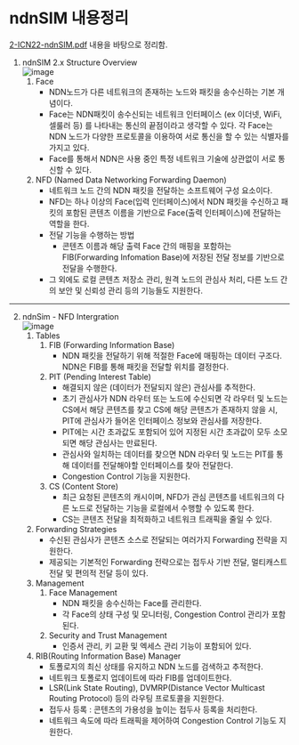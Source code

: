 # ndnSIM 내용정리
[2-ICN22-ndnSIM.pdf](Named-Data-Net/Tutourial-강의자료/2-ICN22-ndnSIM.pdf) 내용을 바탕으로 정리함.
1. ndnSIM 2.x Structure Overview   
![image](https://github.com/WoogiBoogi1129/ICN-NDN-Study/assets/110087545/abe21877-e405-40a3-a5c4-14b053aba109)
    1. Face
        - NDN노드가 다른 네트워크의 존재하는 노드와 패킷을 송수신하는 기본 개념이다.
        - Face는 NDN패킷이 송수신되는 네트워크 인터페이스 (ex 이더넷, WiFi, 셀룰러 등) 를 나타내는 통신의 끝점이라고 생각할 수 있다. 각 Face는 NDN 노드가 다양한 프로토콜을 이용하여 서로 통신을 할 수 있는 식별자를 가지고 있다.
        - Face를 통해서 NDN은 사용 중인 특정 네트워크 기술에 상관없이 서로 통신할 수 있다.    
    2. NFD (Named Data Networking Forwarding Daemon)
        - 네트워크 노드 간의 NDN 패킷을 전달하는 소프트웨어 구성 요소이다.
        - NFD는 하나 이상의 Face(입력 인터페이스)에서 NDN 패킷을 수신하고 패킷의 포함된 콘텐츠 이름을 기반으로 Face(출력 인터페이스)에 전달하는 역할을 한다.
        - 전달 기능을 수행하는 방법
            - 콘텐츠 이름과 해당 출력 Face 간의 매핑을 포함하는 FIB(Forwarding Infomation Base)에 저장된 전달 정보를 기반으로 전달을 수행한다.
        - 그 외에도 로컬 콘텐츠 저장소 관리, 원격 노드의 관심사 처리, 다른 노드 간의 보안 및 신뢰성 관리 등의 기능들도 지원한다.
---
2. ndnSim - NFD Intergration   
![image](https://github.com/WoogiBoogi1129/ICN-NDN-Study/assets/110087545/b96ccdd5-d16c-415e-830e-895f6d9b20e2)
    1. Tables
        1. FIB (Forwarding Information Base)
            - NDN 패킷을 전달하기 위해 적절한 Face에 매핑하는 데이터 구조다. NDN은 FIB를 통해 패킷을 전달할 위치를 결정한다.
        2. PIT (Pending Interest Table)
            - 해결되지 않은 (데이터가 전달되지 않은) 관심사를 추적한다.
            - 초기 관심사가 NDN 라우터 또는 노드에 수신되면 각 라우터 및 노드는 CS에서 해당 콘텐츠를 찾고 CS에 해당 콘텐츠가 존재하지 않을 시, PIT에 관심사가 들어온 인터페이스 정보와 관심사를 저장한다.
            - PIT에는 시간 초과값도 포함되어 있어 지정된 시간 초과값이 모두 소모되면 해당 관심사는 만료된다.
            - 관심사와 일치하는 데이터를 찾으면 NDN 라우터 및 노드는 PIT를 통해 데이터를 전달해야할 인터페이스를 찾아 전달한다.
            - Congestion Control 기능을 지원한다.
        3. CS (Content Store)
            - 최근 요청된 콘텐츠의 캐시이며, NFD가 관심 콘텐츠를 네트워크의 다른 노드로 전달하는 기능을 로컬에서 수행할 수 있도록 한다.
            - CS는 콘텐츠 전달을 최적화하고 네트워크 트래픽을 줄일 수 있다.   
    2. Forwarding Strategies
        - 수신된 관심사가 콘텐츠 소스로 전달되는 여러가지 Forwarding 전략을 지원한다.
        - 제공되는 기본적인 Forwarding 전략으로는 접두사 기반 전달, 멀티캐스트 전달 및 편의적 전달 등이 있다.   
    3. Management
        1. Face Management
            - NDN 패킷을 송수신하는 Face를 관리한다.
            - 각 Face의 상태 구성 및 모니터링, Congestion Control 관리가 포함된다.
        2. Security and Trust Management
            - 인증서 관리, 키 교환 및 엑세스 관리 기능이 포함되어 있다.   
    4. RIB(Routing Information Base) Manager
        - 토폴로지의 최신 상태를 유지하고 NDN 노드를 검색하고 추적한다.
        - 네트워크 토폴로지 업데이트에 따라 FIB를 업데이트한다.
        - LSR(Link State Routing), DVMRP(Distance Vector Multicast Routing Protocol) 등의 라우팅 프로토콜을 지원한다.
        - 접두사 등록 : 콘텐츠의 가용성을 높이는 접두사 등록을 처리한다.
        - 네트워크 속도에 따라 트래픽을 제어하여 Congestion Control 기능도 지원한다.